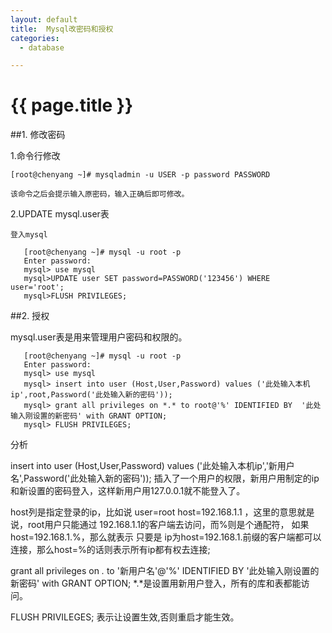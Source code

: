 ```yaml
---
layout: default
title:  Mysql改密码和授权
categories:
  - database

---
```

# {{ page.title }}


##1. 修改密码

1.命令行修改

	[root@chenyang ~]# mysqladmin -u USER -p password PASSWORD

    该命令之后会提示输入原密码，输入正确后即可修改。

2.UPDATE mysql.user表

    登入mysql

       [root@chenyang ~]# mysql -u root -p
       Enter password: 
       mysql> use mysql
       mysql>UPDATE user SET password=PASSWORD('123456') WHERE user='root';
       mysql>FLUSH PRIVILEGES; 


##2. 授权

mysql.user表是用来管理用户密码和权限的。

       [root@chenyang ~]# mysql -u root -p
       Enter password: 
       mysql> use mysql
       mysql> insert into user (Host,User,Password) values ('此处输入本机ip',root,Password('此处输入新的密码'));
       mysql> grant all privileges on *.* to root@'%' IDENTIFIED BY  '此处输入刚设置的新密码' with GRANT OPTION;
       mysql> FLUSH PRIVILEGES;

分析

insert into user (Host,User,Password) values ('此处输入本机ip','新用户名',Password('此处输入新的密码')); 插入了一个用户的权限，新用户用制定的ip和新设置的密码登入，这样新用户用127.0.0.1就不能登入了。

host列是指定登录的ip，比如说 user=root host=192.168.1.1 ，这里的意思就是说，root用户只能通过 192.168.1.1的客户端去访问，而%则是个通配符， 如果host=192.168.1.%，那么就表示 只要是 ip为host=192.168.1.前缀的客户端都可以连接，那么host=%的话则表示所有ip都有权去连接;

grant all privileges on *.* to '新用户名'@'%' IDENTIFIED BY  '此处输入刚设置的新密码' with GRANT OPTION;  *.*是设置用新用户登入，所有的库和表都能访问。

FLUSH PRIVILEGES; 表示让设置生效,否则重启才能生效。 
